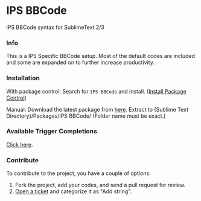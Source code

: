 # IPS BBCode
IPS BBCode syntax for SublimeText 2/3

### Info
This is a IPS Specific BBCode setup. Most of the default codes are included and some are expanded on to further increase productivity.

### Installation
With package control: Search for `IPS BBCode` and install. ([Install Package Control][4])

Manual: Download the latest package from [here][1]. Extract to (Sublime Text Directory)/Packages/IPS BBCode/ (Folder name must be exact.)

### Available Trigger Completions
[Click here][2].

### Contribute
To contribute to the project, you have a couple of options:


1. Fork the project, add your codes, and send a pull request for review.
2. [Open a ticket][3] and categorize it as "Add string".


[1]: https://github.com/Skullmonkey/IPS-BBCode/releases
[2]: https://github.com/Skullmonkey/IPS-BBCode/wiki
[3]: https://github.com/Skullmonkey/IPS-BBCode/issues/new
[4]: https://sublime.wbond.net/installation